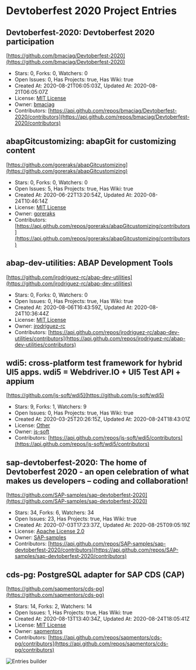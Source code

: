 # Devtoberfest 2020 Project Entries

## Devtoberfest-2020: Devtoberfest 2020 participation
[https://github.com/bmaciag/Devtoberfest-2020](https://github.com/bmaciag/Devtoberfest-2020)

* Stars: 0, Forks: 0, Watchers: 0
* Open Issues: 0, Has Projects: true, Has Wiki: true
* Created At: 2020-08-21T06:05:03Z, Updated At: 2020-08-21T06:05:07Z
* License: [MIT License](https://api.github.com/licenses/mit)
* Owner: [bmaciag](https://github.com/bmaciag)
* Contributors: [https://api.github.com/repos/bmaciag/Devtoberfest-2020/contributors](https://api.github.com/repos/bmaciag/Devtoberfest-2020/contributors)



## abapGitcustomizing: abapGit for customizing content
[https://github.com/goreraks/abapGitcustomizing](https://github.com/goreraks/abapGitcustomizing)

* Stars: 0, Forks: 0, Watchers: 0
* Open Issues: 5, Has Projects: true, Has Wiki: true
* Created At: 2020-06-22T13:20:54Z, Updated At: 2020-08-24T10:46:14Z
* License: [MIT License](https://api.github.com/licenses/mit)
* Owner: [goreraks](https://github.com/goreraks)
* Contributors: [https://api.github.com/repos/goreraks/abapGitcustomizing/contributors](https://api.github.com/repos/goreraks/abapGitcustomizing/contributors)



## abap-dev-utilities: ABAP Development Tools
[https://github.com/jrodriguez-rc/abap-dev-utilities](https://github.com/jrodriguez-rc/abap-dev-utilities)

* Stars: 0, Forks: 0, Watchers: 0
* Open Issues: 0, Has Projects: true, Has Wiki: true
* Created At: 2020-08-06T16:43:59Z, Updated At: 2020-08-24T10:36:44Z
* License: [MIT License](https://api.github.com/licenses/mit)
* Owner: [jrodriguez-rc](https://github.com/jrodriguez-rc)
* Contributors: [https://api.github.com/repos/jrodriguez-rc/abap-dev-utilities/contributors](https://api.github.com/repos/jrodriguez-rc/abap-dev-utilities/contributors)



## wdi5: cross-platform test framework for hybrid UI5 apps. wdi5 &#x3D; Webdriver.IO + UI5 Test API + appium
[https://github.com/js-soft/wdi5](https://github.com/js-soft/wdi5)

* Stars: 9, Forks: 1, Watchers: 9
* Open Issues: 0, Has Projects: true, Has Wiki: true
* Created At: 2020-03-25T20:26:15Z, Updated At: 2020-08-24T18:43:01Z
* License: [Other]()
* Owner: [js-soft](https://github.com/js-soft)
* Contributors: [https://api.github.com/repos/js-soft/wdi5/contributors](https://api.github.com/repos/js-soft/wdi5/contributors)



## sap-devtoberfest-2020: The home of Devtoberfest 2020 - an open celebration of what makes us developers – coding and collaboration! 
[https://github.com/SAP-samples/sap-devtoberfest-2020](https://github.com/SAP-samples/sap-devtoberfest-2020)

* Stars: 34, Forks: 6, Watchers: 34
* Open Issues: 23, Has Projects: true, Has Wiki: true
* Created At: 2020-07-03T17:23:37Z, Updated At: 2020-08-25T09:05:19Z
* License: [Apache License 2.0](https://api.github.com/licenses/apache-2.0)
* Owner: [SAP-samples](https://github.com/SAP-samples)
* Contributors: [https://api.github.com/repos/SAP-samples/sap-devtoberfest-2020/contributors](https://api.github.com/repos/SAP-samples/sap-devtoberfest-2020/contributors)



## cds-pg: PostgreSQL adapter for SAP CDS (CAP)
[https://github.com/sapmentors/cds-pg](https://github.com/sapmentors/cds-pg)

* Stars: 14, Forks: 2, Watchers: 14
* Open Issues: 1, Has Projects: true, Has Wiki: true
* Created At: 2020-08-13T13:40:34Z, Updated At: 2020-08-24T18:05:41Z
* License: [MIT License](https://api.github.com/licenses/mit)
* Owner: [sapmentors](https://github.com/sapmentors)
* Contributors: [https://api.github.com/repos/sapmentors/cds-pg/contributors](https://api.github.com/repos/sapmentors/cds-pg/contributors)


![Entries builder](https://github.com/sap-samples/sap-devtoberfest-2020/workflows/Entries%20builder/badge.svg)
